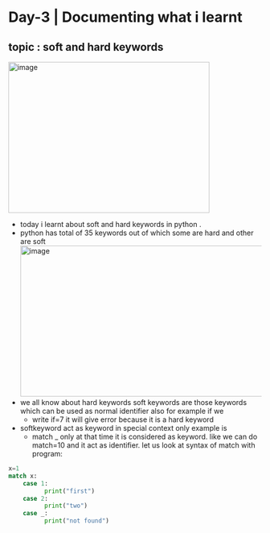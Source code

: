 # Day-3 | Documenting what i learnt
## topic : soft and hard keywords 
<img width="400" height="300" alt="image" src="https://github.com/user-attachments/assets/e49df61e-cc64-4402-a0c0-1aa0596b6343" />

- today i learnt about soft and hard keywords in python .
- python has total of 35 keywords out of which some are hard and other are soft
  <img width="970" height="300" alt="image" src="https://github.com/user-attachments/assets/2512d09d-e19e-4c97-b2b0-ec9a2aa386cf" />
- we all know about hard keywords soft keywords are those keywords which can be used as normal identifier also for example if we
     - write if=7 it will give error because it is a hard keyword 
- softkeyword act as keyword in special context only example is
    - match _ only at that time it is considered as keyword.
like we can do match=10 and it act as identifier.
let us look at syntax of match with program:

```python
x=1
match x:
    case 1:
          print("first")
    case 2:
          print("two")
    case _:
          print("not found")
```
